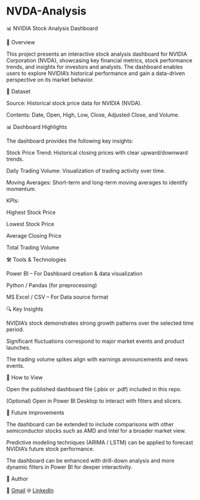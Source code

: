 # NVDA-Analysis
📊 NVIDIA Stock Analysis Dashboard

📝 Overview

This project presents an interactive stock analysis dashboard for NVIDIA Corporation (NVDA), showcasing key financial metrics, stock performance trends, and insights for investors and analysts. The dashboard enables users to explore NVIDIA’s historical performance and gain a data-driven perspective on its market behavior.

📂 Dataset

Source: Historical stock price data for NVIDIA (NVDA).

Contents: Date, Open, High, Low, Close, Adjusted Close, and Volume.

📊 Dashboard Highlights

The dashboard provides the following key insights:

Stock Price Trend: Historical closing prices with clear upward/downward trends.

Daily Trading Volume: Visualization of trading activity over time.

Moving Averages: Short-term and long-term moving averages to identify momentum.

KPIs:

Highest Stock Price

Lowest Stock Price

Average Closing Price

Total Trading Volume

🛠 Tools & Technologies

Power BI – For Dashboard creation & data visualization

Python / Pandas (for preprocessing)

MS Excel / CSV – For Data source format

🔍 Key Insights

NVIDIA’s stock demonstrates strong growth patterns over the selected time period.

Significant fluctuations correspond to major market events and product launches.

The trading volume spikes align with earnings announcements and news events.

🚀 How to View

Open the published dashboard file (.pbix or .pdf) included in this repo.

(Optional) Open in Power BI Desktop to interact with filters and slicers.

📌 Future Improvements

The dashboard can be extended to include comparisons with other semiconductor stocks such as AMD and Intel for a broader market view.

Predictive modeling techniques (ARIMA / LSTM) can be applied to forecast NVIDIA’s future stock performance.

The dashboard can be enhanced with drill-down analysis and more dynamic filters in Power BI for deeper interactivity.

👤 Author

📧 [Gmail](manjurambojja@gmail.com)
🌐 [LinkedIn](https://www.linkedin.com/in/manju-ram-b-031976239/)
